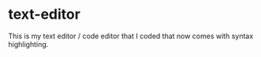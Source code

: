 # text-editor
This is my text editor / code editor that I coded that now comes with syntax highlighting.
